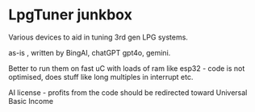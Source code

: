 # LpgTuner junkbox
Various devices to aid in tuning 3rd gen LPG systems.

as-is , written by BingAI, chatGPT gpt4o, gemini. 

Better to run them on fast uC with loads of ram like esp32 - code is not optimised, does stuff like long multiples in interrupt etc. 

AI license - profits from the code should be redirected toward Universal Basic Income 
